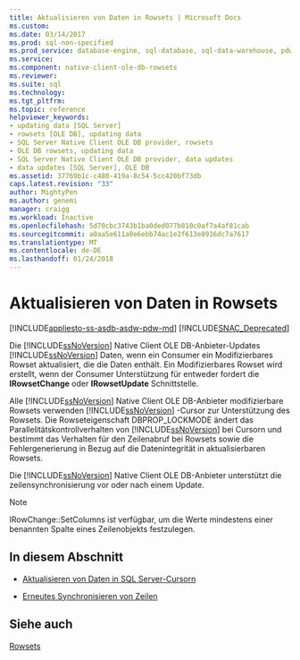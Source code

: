```yaml
---
title: Aktualisieren von Daten in Rowsets | Microsoft Docs
ms.custom: 
ms.date: 03/14/2017
ms.prod: sql-non-specified
ms.prod_service: database-engine, sql-database, sql-data-warehouse, pdw
ms.service: 
ms.component: native-client-ole-db-rowsets
ms.reviewer: 
ms.suite: sql
ms.technology: 
ms.tgt_pltfrm: 
ms.topic: reference
helpviewer_keywords:
- updating data [SQL Server]
- rowsets [OLE DB], updating data
- SQL Server Native Client OLE DB provider, rowsets
- OLE DB rowsets, updating data
- SQL Server Native Client OLE DB provider, data updates
- data updates [SQL Server], OLE DB
ms.assetid: 37769b1c-c480-419a-8c54-5cc420bf73db
caps.latest.revision: "33"
author: MightyPen
ms.author: genemi
manager: craigg
ms.workload: Inactive
ms.openlocfilehash: 5d70cbc3743b1ba0ded077b810c0af7a4af81cab
ms.sourcegitcommit: a0aa5e611a0e6ebb74ac1e2f613e8916dc7a7617
ms.translationtype: MT
ms.contentlocale: de-DE
ms.lasthandoff: 01/24/2018
---
```

# <a name="updating-data-in-rowsets"></a>Aktualisieren von Daten in Rowsets
[!INCLUDE[appliesto-ss-asdb-asdw-pdw-md](../../includes/appliesto-ss-asdb-asdw-pdw-md.md)]
[!INCLUDE[SNAC_Deprecated](../../includes/snac-deprecated.md)]

  Die [!INCLUDE[ssNoVersion](../../includes/ssnoversion-md.md)] Native Client OLE DB-Anbieter-Updates [!INCLUDE[ssNoVersion](../../includes/ssnoversion-md.md)] Daten, wenn ein Consumer ein Modifizierbares Rowset aktualisiert, die die Daten enthält. Ein Modifizierbares Rowset wird erstellt, wenn der Consumer Unterstützung für entweder fordert die **IRowsetChange** oder **IRowsetUpdate** Schnittstelle.  
  
 Alle [!INCLUDE[ssNoVersion](../../includes/ssnoversion-md.md)] Native Client OLE DB-Anbieter modifizierbare Rowsets verwenden [!INCLUDE[ssNoVersion](../../includes/ssnoversion-md.md)] -Cursor zur Unterstützung des Rowsets. Die Rowseteigenschaft DBPROP_LOCKMODE ändert das Parallelitätskontrollverhalten von [!INCLUDE[ssNoVersion](../../includes/ssnoversion-md.md)] bei Cursorn und bestimmt das Verhalten für den Zeilenabruf bei Rowsets sowie die Fehlergenerierung in Bezug auf die Datenintegrität in aktualisierbaren Rowsets.  
  
 Die [!INCLUDE[ssNoVersion](../../includes/ssnoversion-md.md)] Native Client OLE DB-Anbieter unterstützt die zeilensynchronisierung vor oder nach einem Update.  
  
> [!NOTE]  
>  IRowChange::SetColumns ist verfügbar, um die Werte mindestens einer benannten Spalte eines Zeilenobjekts festzulegen.  
  
## <a name="in-this-section"></a>In diesem Abschnitt  
  
-   [Aktualisieren von Daten in SQL Server-Cursorn](../../relational-databases/native-client-ole-db-rowsets/updating-data-in-sql-server-cursors.md)  
  
-   [Erneutes Synchronisieren von Zeilen](../../relational-databases/native-client-ole-db-rowsets/updating-data-in-rowsets-resynchronizing-rows.md)  
  
## <a name="see-also"></a>Siehe auch  
 [Rowsets](../../relational-databases/native-client-ole-db-rowsets/rowsets.md)  
  
  
